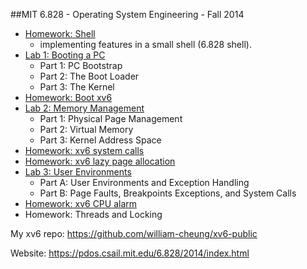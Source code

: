 ##MIT 6.828 - Operating System Engineering - Fall 2014

* [Homework: Shell](https://github.com/william-cheung/mit-6.828-2014/tree/lab1/homework/hw2-shell)
  - implementing features in a small shell (6.828 shell).
* [Lab 1: Booting a PC](https://github.com/william-cheung/mit-6.828-2014/tree/lab1)
  - Part 1: PC Bootstrap
  - Part 2: The Boot Loader
  - Part 3: The Kernel
* [Homework: Boot xv6](https://github.com/william-cheung/mit-6.828-2014/blob/lab1/homework/hw1-boot-xv6.txt)
* [Lab 2: Memory Management](https://github.com/william-cheung/mit-6.828-2014/tree/lab2)
  - Part 1: Physical Page Management
  - Part 2: Virtual Memory
  - Part 3: Kernel Address Space
* [Homework: xv6 system calls](https://github.com/william-cheung/xv6-public)
* [Homework: xv6 lazy page allocation](https://github.com/william-cheung/mit-6.828-2014/blob/lab2/homework/hw4-lazy-page-allocation.c)
* [Lab 3: User Environments](https://github.com/william-cheung/mit-6.828-2014/tree/lab3)
  - Part A: User Environments and Exception Handling
  - Part B: Page Faults, Breakpoints Exceptions, and System Calls
* [Homework: xv6 CPU alarm](https://github.com/william-cheung/xv6-public/blob/master/trap.c)
* Homework: Threads and Locking

My xv6 repo: https://github.com/william-cheung/xv6-public

Website: https://pdos.csail.mit.edu/6.828/2014/index.html
